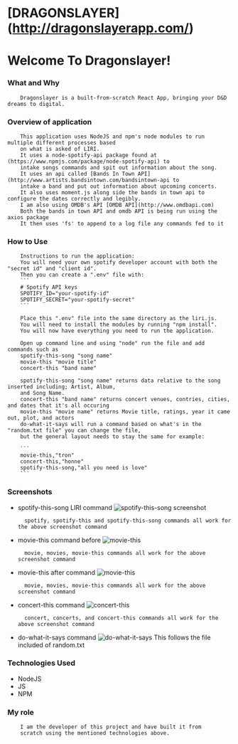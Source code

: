 # [DRAGONSLAYER] (http://dragonslayerapp.com/)

# Welcome To Dragonslayer!

### What and Why
        Dragonslayer is a built-from-scratch React App, bringing your D&D dreams to digital. 


### Overview of application
        This application uses NodeJS and npm's node modules to run multiple different processes based 
        on what is asked of LIRI.
        It uses a node-spotify-api package found at (https://www.npmjs.com/package/node-spotify-api) to 
        intake songs commands and spit out information about the song.
        It uses an api called [Bands In Town API](http://www.artists.bandsintown.com/bandsintown-api to 
        intake a band and put out information about upcoming concerts.
        It also uses moment.js along side the bands in town api to configure the dates correctly and legibly.
        I am also using OMDB's API [OMDB API](http://www.omdbapi.com)
        Both the bands in town API and omdb API is being run using the axios package
        It then uses 'fs' to append to a log file any commands fed to it

### How to Use
        Instructions to run the application:
        You will need your own spotify developer account with both the "secret id" and "client id".
        Then you can create a ".env" file with:
        ```
        # Spotify API keys
        SPOTIFY_ID="your-spotify-id"
        SPOTIFY_SECRET="your-spotify-secret"
        ```

        Place this ".env" file into the same directory as the liri.js.
        You will need to install the modules by running "npm install".
        You will now have everything you need to run the application.

        Open up command line and using "node" run the file and add commands such as
        spotify-this-song "song name"
        movie-this "movie title"
        concert-this "band name"

        spotify-this-song "song name" returns data relative to the song inserted including; Artist, Album, 
        and Song Name.
        concert-this "band name" returns concert venues, contries, cities, and dates that it's all occuring
        movie-this "movie name" returns Movie title, ratings, year it came out, plot, and actors
        do-what-it-says will run a command based on what's in the "random.txt file" you can change the file, 
        but the general layout needs to stay the same for example:

        ```
        movie-this,"tron"
        concert-this,"honne"
        spotify-this-song,"all you need is love"
        ```


### Screenshots
* spotify-this-song LIRI command
![spotify-this-song screenshot](./assets/screenshots/spotify-this-song.png)

        spotify, spotify-this and spotify-this-song commands all work for the above screenshot command

* movie-this command before
![movie-this](./assets/screenshots/beforecommand.png)

        movie, movies, movie-this commands all work for the above screenshot command


* movie-this after command
![movie-this](./assets/screenshots/command.png)

        movie, movies, movie-this commands all work for the above screenshot command

* concert-this command
![concert-this](./assets/screenshots/concert-this.png)

        concert, concerts, and concert-this commands all work for the above screenshot command

* do-what-it-says command
![do-what-it-says](./assets/screenshots/do-what-it-says.png)
        This follows the file included of random.txt


### Technologies Used
* NodeJS
* JS
* NPM

### My role

        I am the developer of this project and have built it from 
        scratch using the mentioned technologies above.